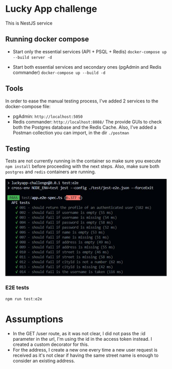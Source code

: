 # Lucky App challenge
This is NestJS service

## Running docker compose
* Start only the essential services (API + PSQL + Redis)
`docker-compose up --build server -d`

* Start both essential services and secondary ones (pgAdmin and Redis commander)
`docker-compose up --build -d`

## Tools
In order to ease the manual testing process, I've added 2 services to the docker-compose file:
* pgAdmin: `http://localhost:5050`
* Redis commander: `http://localhost:8088/`
The provide GUIs to check both the Postgres database and the Redis Cache.
Also, I've added a Postman collection you can import, in the dir `./postman`

## Testing
Tests are not currently running in the container so make sure you execute `npm install` before proceeding with the next steps. Also, make sure both `postgres` and `redis` containers are running.

![e2e tests](/img/e2e_tests.jpg?raw=true "e2e tests result")

### E2E tests
`npm run test:e2e`

# Assumptions

* In the GET /user route, as it was not clear, I did not pass the :id parameter in the url, I'm using the id in the access token instead. I created a custom decorator for this.
* For the address, I create a new one every time a new user request is received as it's not clear if having the same street name is enough to consider an existing address.
